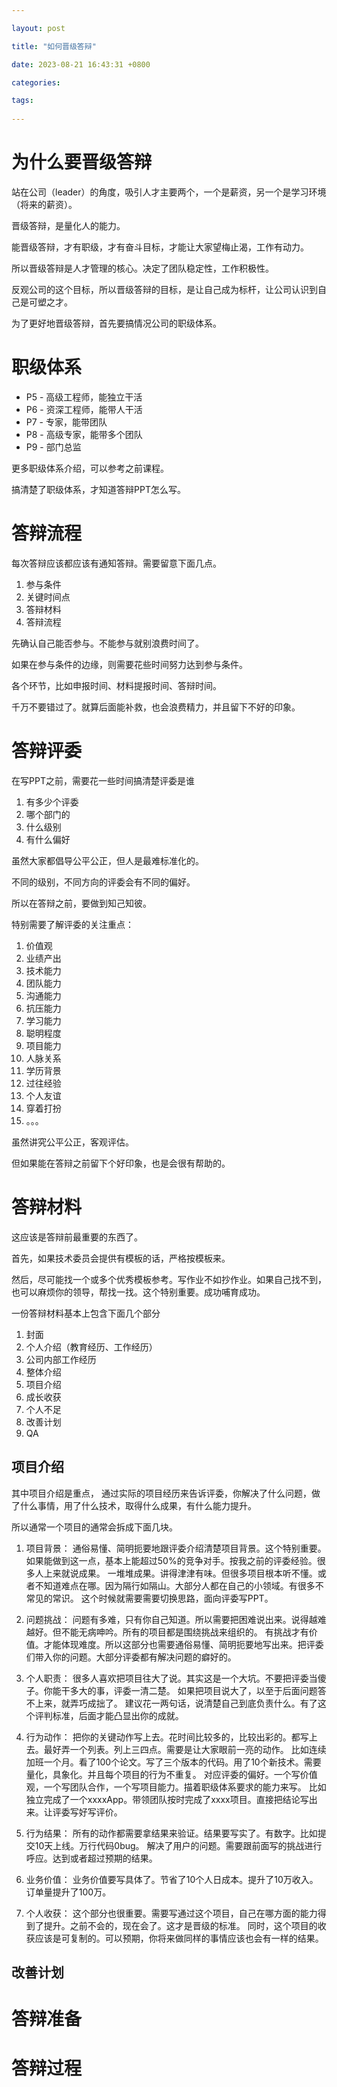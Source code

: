 ```yaml
---

layout: post

title: "如何晋级答辩"

date: 2023-08-21 16:43:31 +0800

categories:

tags:
   
---
```


# 为什么要晋级答辩

站在公司（leader）的角度，吸引人才主要两个，一个是薪资，另一个是学习环境（将来的薪资）。

晋级答辩，是量化人的能力。

能晋级答辩，才有职级，才有奋斗目标，才能让大家望梅止渴，工作有动力。

所以晋级答辩是人才管理的核心。决定了团队稳定性，工作积极性。

反观公司的这个目标，所以晋级答辩的目标，是让自己成为标杆，让公司认识到自己是可塑之才。

为了更好地晋级答辩，首先要搞情况公司的职级体系。

# 职级体系

* P5 - 高级工程师，能独立干活
* P6 - 资深工程师，能带人干活
* P7 - 专家，能带团队
* P8 - 高级专家，能带多个团队
* P9 - 部门总监

更多职级体系介绍，可以参考之前课程。

搞清楚了职级体系，才知道答辩PPT怎么写。

# 答辩流程

每次答辩应该都应该有通知答辩。需要留意下面几点。

1. 参与条件
2. 关键时间点
3. 答辩材料
4. 答辩流程

先确认自己能否参与。不能参与就别浪费时间了。

如果在参与条件的边缘，则需要花些时间努力达到参与条件。

各个环节，比如申报时间、材料提报时间、答辩时间。

千万不要错过了。就算后面能补救，也会浪费精力，并且留下不好的印象。

# 答辩评委

在写PPT之前，需要花一些时间搞清楚评委是谁

1. 有多少个评委
2. 哪个部门的
3. 什么级别
4. 有什么偏好

虽然大家都倡导公平公正，但人是最难标准化的。

不同的级别，不同方向的评委会有不同的偏好。

所以在答辩之前，要做到知己知彼。

特别需要了解评委的关注重点：

1. 价值观
2. 业绩产出
3. 技术能力
4. 团队能力
5. 沟通能力
6. 抗压能力
7. 学习能力
8. 聪明程度
9. 项目能力
10. 人脉关系
11. 学历背景
12. 过往经验
13. 个人友谊
14. 穿着打扮
15. 。。。

虽然讲究公平公正，客观评估。

但如果能在答辩之前留下个好印象，也是会很有帮助的。

# 答辩材料

这应该是答辩前最重要的东西了。

首先，如果技术委员会提供有模板的话，严格按模板来。

然后，尽可能找一个或多个优秀模板参考。写作业不如抄作业。如果自己找不到，也可以麻烦你的领导，帮找一找。这个特别重要。成功哺育成功。

一份答辩材料基本上包含下面几个部分

1. 封面
2. 个人介绍（教育经历、工作经历）
3. 公司内部工作经历
4. 整体介绍
5. 项目介绍
6. 成长收获
7. 个人不足
8. 改善计划
9. QA

## 项目介绍

其中项目介绍是重点， 通过实际的项目经历来告诉评委，你解决了什么问题，做了什么事情，用了什么技术，取得什么成果，有什么能力提升。

所以通常一个项目的通常会拆成下面几块。

1. 项目背景：
   通俗易懂、简明扼要地跟评委介绍清楚项目背景。这个特别重要。
   如果能做到这一点，基本上能超过50%的竞争对手。按我之前的评委经验。很多人上来就说成果。
   一堆堆成果。讲得津津有味。但很多项目根本听不懂。或者不知道难点在哪。因为隔行如隔山。大部分人都在自己的小领域。有很多不常见的常识。
   这个时候就需要需要切换思路，面向评委写PPT。

2. 问题挑战：
   问题有多难，只有你自己知道。所以需要把困难说出来。说得越难越好。但不能无病呻吟。所有的项目都是围绕挑战来组织的。
   有挑战才有价值。才能体现难度。所以这部分也需要通俗易懂、简明扼要地写出来。把评委们带入你的问题。大部分评委都有解决问题的癖好的。

3. 个人职责：
   很多人喜欢把项目往大了说。其实这是一个大坑。不要把评委当傻子。你能干多大的事，评委一清二楚。
   如果把项目说大了，以至于后面问题答不上来，就弄巧成拙了。
   建议花一两句话，说清楚自己到底负责什么。有了这个评判标准，后面才能凸显出你的成就。

4. 行为动作：
   把你的关键动作写上去。花时间比较多的，比较出彩的。都写上去。最好弄一个列表。列上三四点。需要是让大家眼前一亮的动作。
比如连续加班一个月。看了100个论文。写了三个版本的代码。用了10个新技术。需要量化，具象化。并且每个项目的行为不重复。
对应评委的偏好。一个写价值观，一个写团队合作，一个写项目能力。描着职级体系要求的能力来写。
比如独立完成了一个xxxxApp。带领团队按时完成了xxxx项目。直接把结论写出来。让评委写好写评价。

5. 行为结果：
所有的动作都需要拿结果来验证。结果要写实了。有数字。比如提交10天上线。万行代码0bug。
解决了用户的问题。需要跟前面写的挑战进行呼应。达到或者超过预期的结果。

6. 业务价值：
业务价值要写具体了。节省了10个人日成本。提升了10万收入。订单量提升了100万。

7. 个人收获：
这个部分也很重要。需要写通过这个项目，自己在哪方面的能力得到了提升。之前不会的，现在会了。这才是晋级的标准。
同时，这个项目的收获应该是可复制的。可以预期，你将来做同样的事情应该也会有一样的结果。

## 改善计划

# 答辩准备

# 答辩过程